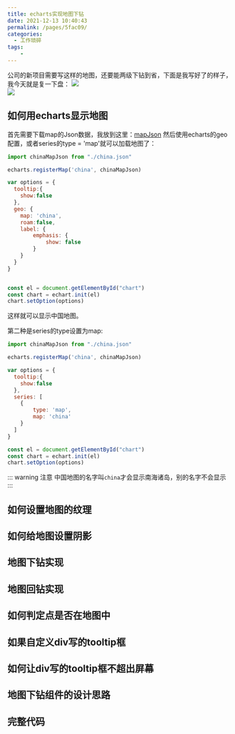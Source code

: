 ```yaml
---
title: echarts实现地图下钻
date: 2021-12-13 10:40:43
permalink: /pages/5fac09/
categories:
  - 工作琐碎
tags:
    -
---
```

公司的新项目需要写这样的地图，还要能两级下钻到省，下面是我写好了的样子，我今天就是复一下盘： 
![](https://cdn.JsDelivr.net/gh/Ostask/img-bed//20210220211213160414.png)  
![](https://cdn.JsDelivr.net/gh/Ostask/img-bed//20210220211213161750.png)  
## 如何用echarts显示地图
首先需要下载map的Json数据，我放到这里：[mapJson](https://gitee.com/knif/echarts-map-json/tree/master/) 
然后使用echarts的geo配置，或者series的type = 'map'就可以加载地图了：
```js
import chinaMapJson from "./china.json"

echarts.registerMap('china', chinaMapJson)

var options = {
  tooltip:{
    show:false
  },
  geo: {
    map: 'china',
    roam:false,
    label: {
        emphasis: {
            show: false
        }
    }
  }
}


const el = document.getElementById("chart")
const chart = echart.init(el)
chart.setOption(options)
```
这样就可以显示中国地图。  

第二种是series的type设置为map:
```js
import chinaMapJson from "./china.json"

echarts.registerMap('china', chinaMapJson)

var options = {
  tooltip:{
    show:false
  },
  series: [
    {
        type: 'map',
        map: 'china'
    }
  ]
}

const el = document.getElementById("chart")
const chart = echart.init(el)
chart.setOption(options)
```

::: warning 注意
中国地图的名字叫`china`才会显示南海诸岛，别的名字不会显示
:::
## 如何设置地图的纹理
## 如何给地图设置阴影
## 地图下钻实现
## 地图回钻实现
## 如何判定点是否在地图中
## 如果自定义div写的tooltip框
## 如何让div写的tooltip框不超出屏幕
## 地图下钻组件的设计思路
## 完整代码
